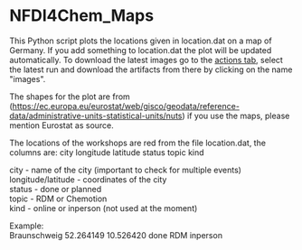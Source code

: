 # NFDI4Chem_Maps
This Python script plots the locations given in location.dat on a map of Germany. If you add something to location.dat the plot will be updated automatically. To download the latest images go to the [actions tab](https://github.com/NFDI4Chem/workshop_maps/actions), select the latest run and download the artifacts from there by clicking on the name "images".

The shapes for the plot are from (https://ec.europa.eu/eurostat/web/gisco/geodata/reference-data/administrative-units-statistical-units/nuts) if you use the maps, please mention Eurostat as source. 

The locations of the workshops are red from the file location.dat, the columns are:
city longitude latitude status topic kind

city - name of the city (important to check for multiple events)\
longitude/latitude - coordinates of the city\
status - done or planned\
topic - RDM or Chemotion\
kind - online or inperson (not used at the moment)

Example:\
Braunschweig 52.264149 10.526420 done RDM inperson